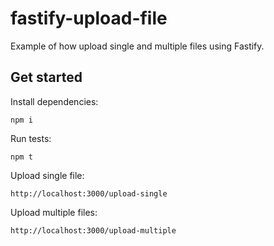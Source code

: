 # fastify-upload-file

Example of how upload single and multiple files using Fastify.

## Get started

Install dependencies:
```shell
npm i
```

Run tests:
```shell
npm t
```

Upload single file:
```
http://localhost:3000/upload-single
```

Upload multiple files:
```
http://localhost:3000/upload-multiple
```
